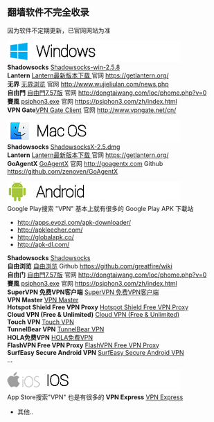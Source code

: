 ## 翻墙软件不完全收录
因为软件不定期更新，已官网网站为准

<img src="image\Windows_logo.png"></br>
**Shadowsocks**   <a href="https://github.com/it-andy-hou/fq/blob/master/Windows/Shadowsocks/Shadowsocks-win-2.5.8.zip"> Shadowsocks-win-2.5.8 </a> </br>
**Lantern** <a href="https://github.com/getlantern/lantern/releases/tag/latest">Lantern最新版本下载 </a> 官网 https://getlantern.org/</br>
**无界** <a href="https://git.io/HNvvvQ">无界浏览</a>  官网 http://www.wujieliulan.com/news.php</br>
**自由門** <a href="https://git.io/fgp">自由門7.57版</a> 官网 http://dongtaiwang.com/loc/phome.php?v=0</br>
**賽風** <a href="https://psiphon3.com/psiphon3.exe">psiphon3.exe</a> 官网 https://psiphon3.com/zh/index.html</br>
**VPN Gate**<a href="http://www.vpngate.net/cn/download.aspx">VPN Gate Client</a> 官网 http://www.vpngate.net/cn/</br>


<img src="image\MAC_logo.png"></br>
**Shadowsocks** <a href="https://github.com/it-andy-hou/fq/blob/master/Mac/Shadowsocks/ShadowsocksX-2.5.dmg"> ShadowsocksX-2.5.dmg </a></br>
**Lantern** <a href="https://github.com/getlantern/lantern/releases/tag/latest">Lantern最新版本下载 </a> 官网 https://getlantern.org/</br>
**GoAgentX** <a href="https://github.com/it-andy-hou/fq/blob/master/Mac/GoAgentX/GoAgentX-v2.3.7.dmg">GoAgentX</a> 官网 http://goagentx.com Github https://github.com/zenoven/GoAgentX</br>

<img src="image\android_logo.png"></br>
Google Play搜索 "VPN" 基本上就有很多的
Google Play APK 下載站
* http://apps.evozi.com/apk-downloader/
* http://apkleecher.com/
* http://globalapk.co/
* http://apk-dl.com/

**Shadowsocks** <a href="https://play.google.com/store/apps/details?id=com.github.shadowsocks">Shadowsocks</a> </br>
**自由浏览** <a href="https://play.google.com/store/apps/details?id=org.greatfire.freebrowser">自由浏览</a> Github https://github.com/greatfire/wiki</br>
**自由门** <a href="https://git.io/fgma">自由門7.57版</a> 官网 http://dongtaiwang.com/loc/phome.php?v=0</br>
**賽風** <a href="https://psiphon3.com/PsiphonAndroid.apk">psiphon3.exe</a> 官网 https://psiphon3.com/zh/index.html</br>
**SuperVPN 免费VPN客户端** <a href="https://play.google.com/store/apps/details?id=com.jrzheng.supervpnfree">SuperVPN 免费VPN客户端</a></br>
**VPN Master** <a href="https://play.google.com/store/apps/details?id=free.vpn.unblock.proxy.vpnmaster">VPN Master</a></br>
**Hotspot Shield Free VPN Proxy** <a href="https://play.google.com/store/apps/details?id=hotspotshield.android.vpn">Hotspot Shield Free VPN Proxy</a></br>
**Cloud VPN (Free & Unlimited)** <a href="https://play.google.com/store/apps/details?id=net.bypass.vpn">Cloud VPN (Free & Unlimited)</a></br>
**Touch VPN** <a href="https://play.google.com/store/apps/details?id=com.northghost.touchvpn">Touch VPN</a></br>
**TunnelBear VPN** <a href="https://play.google.com/store/apps/details?id=com.tunnelbear.android">TunnelBear VPN</a></br>
**HOLA免费VPN** <a href="https://play.google.com/store/apps/details?id=org.hola">HOLA免费VPN</a></br>
**FlashVPN Free VPN Proxy** <a href="https://play.google.com/store/apps/details?id=net.flashsoft.flashvpn.activity">FlashVPN Free VPN Proxy</a></br>
**SurfEasy Secure Android VPN** <a href="https://play.google.com/store/apps/details?id=com.surfeasy">SurfEasy Secure Android VPN</a></br>
...

<img src="image\ios_logo.png"></br>
App Store搜索"VPN" 也是有很多的
**VPN Express**  <a href="https://itunes.apple.com/cn/app/vpn-express-best-mobile-vpn/id375584677">VPN Express</a></br>
* 其他..
